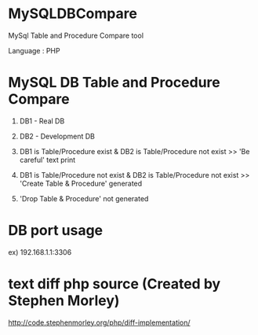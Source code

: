 # MySQLDBCompare
MySql Table and Procedure Compare tool

Language : PHP



# MySQL DB Table and Procedure Compare

1) DB1 - Real DB

2) DB2 - Development DB

3) DB1 is Table/Procedure exist & DB2 is Table/Procedure not exist >> 'Be careful' text print

4) DB1 is Table/Procedure not exist & DB2 is Table/Procedure not exist  >> 'Create Table & Procedure'  generated

5) 'Drop Table & Procedure' not generated



# DB port usage
 
ex) 192.168.1.1:3306



# text diff php source (Created by Stephen Morley)

http://code.stephenmorley.org/php/diff-implementation/
